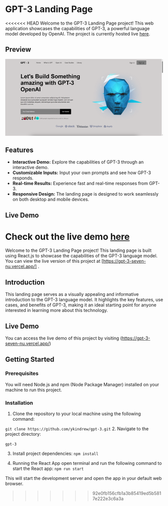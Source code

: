 # GPT-3 Landing Page

<<<<<<< HEAD
Welcome to the GPT-3 Landing Page project! This web application showcases the capabilities of GPT-3, a powerful language model developed by OpenAI. The project is currently hosted live [here](https://gpt-3-seven-nu.vercel.app/).

## Preview

![GPT-3 Landing Page](src/assets/sc.PNG)

## Features

- **Interactive Demo:** Explore the capabilities of GPT-3 through an interactive demo.
- **Customizable Inputs:** Input your own prompts and see how GPT-3 responds.
- **Real-time Results:** Experience fast and real-time responses from GPT-3.
- **Responsive Design:** The landing page is designed to work seamlessly on both desktop and mobile devices.

## Live Demo

Check out the live demo [here](https://gpt-3-seven-nu.vercel.app/)
=======
Welcome to the GPT-3 Landing Page project! This landing page is built using React.js to showcase the capabilities of the GPT-3 language model. You can view the live version of this project at [https://gpt-3-seven-nu.vercel.app/] .

## Introduction

This landing page serves as a visually appealing and informative introduction to the GPT-3 language model. It highlights the key features, use cases, and benefits of GPT-3, making it an ideal starting point for anyone interested in learning more about this technology.

## Live Demo

You can access the live demo of this project by visiting (https://gpt-3-seven-nu.vercel.app/)

## Getting Started

### Prerequisites

You will need Node.js and npm (Node Package Manager) installed on your machine to run this project.

### Installation

1. Clone the repository to your local machine using the following command:

``
      git clone https://github.com/ykindrew/gpt-3.git
``
2. Navigate to the project directory:

`` gpt-3 ``

3. Install project dependencies:
``
npm install
``

4. Running the React App
open terminal and run the following command to start the React app:
``
npm run start
``

This will start the development server and open the app in your default web browser.
>>>>>>> 92e0fb156cfb1a3b85419ed5b5817e222e3c6a3a

